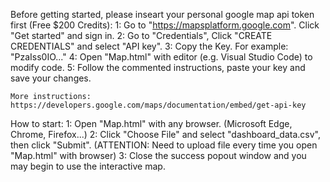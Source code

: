Before getting started, please inseart your personal google map api token first (Free $200 Credits):
	1: Go to "https://mapsplatform.google.com". Click "Get started" and sign in.
	2: Go to "Credentials", Click "CREATE CREDENTIALS" and select "API key".
	3: Copy the Key. For example: "PzaIss0IO..."
	4: Open "Map.html" with editor (e.g. Visual Studio Code) to modify code.
	5: Follow the commented instructions, paste your key and save your changes.

	More instructions: https://developers.google.com/maps/documentation/embed/get-api-key

How to start:
	1: Open "Map.html" with any browser. (Microsoft Edge, Chrome, Firefox...)
	2: Click "Choose File" and select "dashboard_data.csv", then click "Submit". 
		(ATTENTION: Need to upload file every time you open "Map.html" with browser)
	3: Close the success popout window and you may begin to use the interactive map.